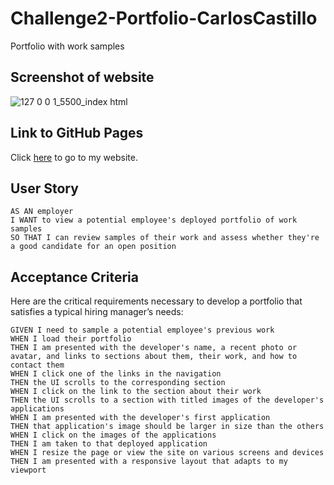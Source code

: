 # Challenge2-Portfolio-CarlosCastillo
Portfolio with work samples

## Screenshot of website 
![127 0 0 1_5500_index html](https://user-images.githubusercontent.com/125534814/225852275-b3b14c53-054d-46f7-afc0-6a7d12f68e00.png)

## Link to GitHub Pages
Click [here](https://carloscastilloflores.github.io/march9th-challenge/) to go to my website. 

## User Story

```
AS AN employer
I WANT to view a potential employee's deployed portfolio of work samples
SO THAT I can review samples of their work and assess whether they're a good candidate for an open position
```
## Acceptance Criteria

Here are the critical requirements necessary to develop a portfolio that satisfies a typical hiring manager’s needs:

```
GIVEN I need to sample a potential employee's previous work
WHEN I load their portfolio
THEN I am presented with the developer's name, a recent photo or avatar, and links to sections about them, their work, and how to contact them
WHEN I click one of the links in the navigation
THEN the UI scrolls to the corresponding section
WHEN I click on the link to the section about their work
THEN the UI scrolls to a section with titled images of the developer's applications
WHEN I am presented with the developer's first application
THEN that application's image should be larger in size than the others
WHEN I click on the images of the applications
THEN I am taken to that deployed application
WHEN I resize the page or view the site on various screens and devices
THEN I am presented with a responsive layout that adapts to my viewport
```

